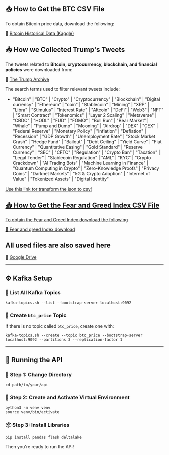 <h2>📥 How to Get the BTC CSV File</h2>
<p>To obtain Bitcoin price data, download the following:</p>
<p>🔗 <a href="https://www.kaggle.com/datasets/mczielinski/bitcoin-historical-data">Bitcoin Historical Data (Kaggle)</a></p>

<h2>📥 How we Collected Trump's Tweets</h2>
<p>The tweets related to <b>Bitcoin, cryptocurrency, blockchain, and financial policies</b> were downloaded from:</p>
<p>🔗 <a href="https://www.thetrumparchive.com/?resultssortOption=%22Latest%22">The Trump Archive</a></p>

<p>The search terms used to filter relevant tweets include:</p>
<ul>
  <li>"Bitcoin" | "BTC" | "Crypto" | "Cryptocurrency" | "Blockchain" | "Digital currency" | "Ethereum" | "coin" | "Stablecoin" | "Mining" | "XRP" | "Libra" | "Stimulus" | "Interest Rate" | "Altcoin" | "DeFi" | "Web3" | "NFT" | "Smart Contract" | "Tokenomics" | "Layer 2 Scaling" | "Metaverse" | "CBDC" | "HODL" | "FUD" | "FOMO" | "Bull Run" | "Bear Market" | "Whale" | "Pump and Dump" | "Mooning" | "Airdrop" | "DEX" | "CEX" | "Federal Reserve" | "Monetary Policy" | "Inflation" | "Deflation" | "Recession" | "GDP Growth" | "Unemployment Rate" | "Stock Market Crash" | "Hedge Fund" | "Bailout" | "Debt Ceiling" | "Yield Curve" | "Fiat Currency" | "Quantitative Easing" | "Gold Standard" | "Reserve Currency" | "SEC" | "CFTC" | "Regulation" | "Crypto Ban" | "Taxation" | "Legal Tender" | "Stablecoin Regulation" | "AML" | "KYC" | "Crypto Crackdown" | "AI Trading Bots" | "Machine Learning in Finance" | "Quantum Computing in Crypto" | "Zero-Knowledge Proofs" | "Privacy Coins" | "Darknet Markets" | "5G & Crypto Adoption" | "Internet of Value" | "Tokenized Assets" | "Digital Identity"</li>
</ul>
<a href="https://data.page/json/csv">Use this link tor transform the json to csv!

<h2>📥 How to Get the Fear and Greed Index CSV File</h2>
<p>To obtain the Fear and Greed Index download the following</p>
<p>🔗 <a href="https://www.kaggle.com/datasets/adilbhatti/bitcoin-and-fear-and-greed"> Fear and greed Index download </a></p>

<h2>All used files are also saved here</h2>
<p>🔗 <a href="https://drive.google.com/drive/folders/1EeyCvTc_tHN_1TOO9-bUWitEW6TWS7sC?usp=sharing"> Google Drive </a></p>

<hr>

<h2>⚙️ Kafka Setup</h2>

<h3>📄 List All Kafka Topics</h3>
<pre><code>kafka-topics.sh --list --bootstrap-server localhost:9092</code></pre>

<h3>🧱 Create <code>btc_price</code> Topic</h3>
<p>If there is no topic called <code>btc_price</code>, create one with:</p>
<pre><code>kafka-topics.sh --create --topic btc_price --bootstrap-server localhost:9092 --partitions 3 --replication-factor 1</code></pre>

<hr>

<h2>🚀 Running the API</h2>

<h3>📂 Step 1: Change Directory</h3>
<pre><code>cd path/to/your/api</code></pre>

<h3>🐍 Step 2: Create and Activate Virtual Environment</h3>
<pre><code>python3 -m venv venv
source venv/bin/activate</code></pre>

<h3>📦 Step 3: Install Libraries</h3>
<pre><code>pip install pandas flask deltalake</code></pre>

<p>Then you're ready to run the API!</p>
